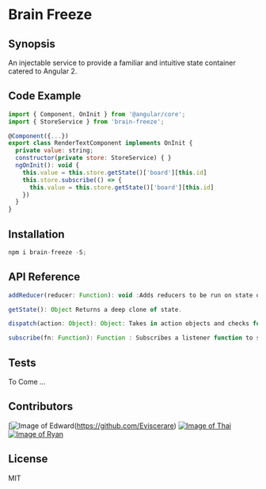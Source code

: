 # Brain Freeze
## Synopsis

An injectable service to provide a familiar and intuitive state container catered to Angular 2.

## Code Example

```js
import { Component, OnInit } from '@angular/core';
import { StoreService } from 'brain-freeze';

@Component({...})
export class RenderTextComponent implements OnInit {
  private value: string;
  constructor(private store: StoreService) { }
  ngOnInit(): void {
    this.value = this.store.getState()['board'][this.id]
    this.store.subscribe(() => {
      this.value = this.store.getState()['board'][this.id]
    })
  }
}
```

## Installation
```js
npm i brain-freeze -S;
```
## API Reference
```js
addReducer(reducer: Function): void :Adds reducers to be run on state on invokation of DISPATCH.  

getState(): Object Returns a deep clone of state.

dispatch(action: Object): Object: Takes in action objects and checks for lock related commands before running state through reducers.

subscribe(fn: Function): Function : Subscribes a listener function to state changes and returns a function to unsubscribe the same listener function.
```
## Tests
To Come ...
## Contributors
[![Image of Edward](https://avatars3.githubusercontent.com/u/10620846?v=3&s=460)(https://github.com/Eviscerare)
[![Image of Thai](https://avatars3.githubusercontent.com/u/20631126?v=3&s=460)](https://github.com/soleiluwedu)
[![Image of Ryan](https://avatars1.githubusercontent.com/u/18267769?v=3&s=460)](https://github.com/ryanbas21)
## License
MIT